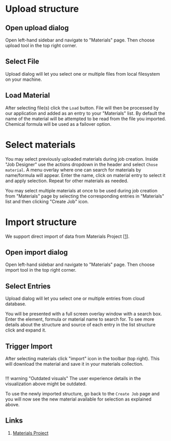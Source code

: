 # Upload structure

## Open upload dialog

Open left-hand sidebar and navigate to "Materials" page. Then choose upload tool <i class="zmdi zmdi-upload zmdi-hc-border"></i> in the top right corner.

## Select File

Upload dialog will let you select one or multiple files from local filesystem on your machine.

## Load Material

After selecting file(s) click the `Load` button. File will then be processed by our application and added as an entry to your "Materials" list. By default the name of the material will be attempted to be read from the file you imported. Chemical formula will be used as a failover option.

# Select materials

You may select previously uploaded materials during job creation. Inside "Job Designer" use the actions dropdown <i class="zmdi zmdi-more-vert zmdi-hc-border"></i> in the header and select `Chose material`. A menu overlay where one can search for materials by name/formula will appear. Enter the name, click on material entry to select it and apply selection. Repeat for other materials as needed.

You may select multiple materials at once to be used during job creation from "Materials" page by selecting the corresponding entries in "Materials" list and then clicking <i class="zmdi zmdi-open-in-new"></i> "Create Job" icon. 

# Import structure

We support direct import of data from Materials Project [[1](#links)].

## Open import dialog

Open left-hand sidebar and navigate to "Materials" page. Then choose import tool <i class="zmdi zmdi-cloud-uplod zmdi-hc-border"></i> in the top right corner.

## Select Entries

Upload dialog will let you select one or multiple entries from cloud database.

You will be presented with a full screen overlay window with a search box.  Enter the element, formula or material name to search for. To see more details about the structure and source of each entry in the list structure click and expand it.

## Trigger Import

After selecting materials click "import" icon in the toolbar (top right). This will download the material and save it in your materials collection.

<img data-gifffer="/images/ImportMaterialsProjectMaterial.gif" />

!!! warning "Outdated visuals"
    The user experience details in the visualization above might be outdated.

To use the newly imported structure, go back to the `Create Job` page and you will now see the new material available for selection as explained above.

## Links

1. [Materials Project](https://materialsproject.org/)
